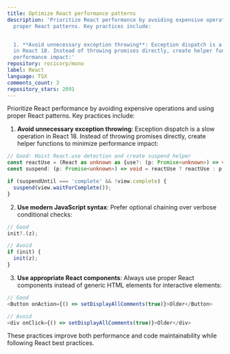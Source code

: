 ```yaml
---
title: Optimize React performance patterns
description: 'Prioritize React performance by avoiding expensive operations and using
  proper React patterns. Key practices include:


  1. **Avoid unnecessary exception throwing**: Exception dispatch is a slow operation
  in React 18. Instead of throwing promises directly, create helper functions to minimize
  performance impact:'
repository: rocicorp/mono
label: React
language: TSX
comments_count: 3
repository_stars: 2091
---
```


Prioritize React performance by avoiding expensive operations and using proper React patterns. Key practices include:

1. **Avoid unnecessary exception throwing**: Exception dispatch is a slow operation in React 18. Instead of throwing promises directly, create helper functions to minimize performance impact:

```ts
// Good: Hoist React.use detection and create suspend helper
const reactUse = (React as unknown as {use?: (p: Promise<unknown>) => void}).use;
const suspend: (p: Promise<unknown>) => void = reactUse ? reactUse : p => { throw p; };

if (suspendUntil === 'complete' && !view.complete) {
  suspend(view.waitForComplete());
}
```

2. **Use modern JavaScript syntax**: Prefer optional chaining over verbose conditional checks:

```ts
// Good
init?.(z);

// Avoid
if (init) {
  init(z);
}
```

3. **Use appropriate React components**: Always use proper React components instead of generic HTML elements for interactive elements:

```ts
// Good
<Button onAction={() => setDisplayAllComments(true)}>Older</Button>

// Avoid
<div onClick={() => setDisplayAllComments(true)}>Older</div>
```

These practices improve both performance and code maintainability while following React best practices.